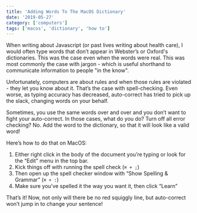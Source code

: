 ```yaml
---
title: 'Adding Words To The MacOS Dictionary'
date: '2019-05-27'
category: ['computers']
tags: ['macos', 'dictionary', 'how to']
---
```


When writing about Javascript (or past lives writing about health care), I would often type words that don’t appear in Webster’s or Oxford's dictionaries. This was the case even when the words were real. This was most commonly the case with jargon - which is useful shorthand to communicate information to people "in the know".

Unfortunately, computers are about rules and when those rules are violated - they let you know about it. That’s the case with spell-checking. Even worse, as typing accuracy has decreased, auto-correct has tried to pick up the slack, changing words on your behalf.

Sometimes, you use the same words over and over and you don’t want to fight your auto-correct. In those cases, what do you do? Turn off all error checking? No. Add the word to the dictionary, so that it will look like a valid word!

Here’s how to do that on MacOS:

1. Either right click in the body of the document you’re typing or look for the “Edit” menu in the top bar.
2. Kick things off with running the spell check (`⌘ + ;`)
3. Then open up the spell checker window with “Show Spelling & Grammar” (`⌘ + :`)
4. Make sure you’ve spelled it the way you want it, then click “Learn”

That’s it! Now, not only will there be no red squiggly line, but auto-correct won’t jump in to change your sentence!
